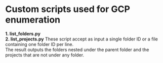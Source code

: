 # Custom scripts used for GCP enumeration

**1. list_folders.py**  
**2. list_projects.py**
These script accept as input a single folder ID or a file containing one folder ID per line.  
The result outputs the folders nested under the parent folder and the projects that are not under any folder.  


